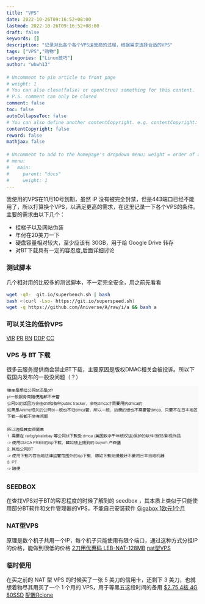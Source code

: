 ```yaml
---
title: "VPS"
date: 2022-10-26T09:16:52+08:00
lastmod: 2022-10-26T09:16:52+08:00
draft: false
keywords: []
description: "记录对比各个各个VPS运营商的过程，根据需求选择合适的VPS"
tags: ["VPS","购物"]
categories: ["Linux技巧"]
author: "whwh13"

# Uncomment to pin article to front page
# weight: 1
# You can also close(false) or open(true) something for this content.
# P.S. comment can only be closed
comment: false
toc: false
autoCollapseToc: false
# You can also define another contentCopyright. e.g. contentCopyright: "This is another copyright."
contentCopyright: false
reward: false
mathjax: false

# Uncomment to add to the homepage's dropdown menu; weight = order of article
# menu:
#   main:
#     parent: "docs"
#     weight: 1
---
```

我使用的VPS在11月10号到期，虽然 IP 没有被完全封禁，但是443端口已经不能用了，所以打算换个VPS，以满足更高的需求，在这里记录一下各个VPS的条件。主要的需求由以下几个：

* 挂梯子以及网站伪装
* 年付在20美刀一下
* 硬盘容量相对较大，至少应该有 30GB，用于给 Google Drive 转存
* 对BT下载具有一定的容忍度,后面详细讨论
<!--more-->
### 测试脚本

几个相对用的比较多的测试脚本，不一定完全安全，用之前先看看

```sh
wget -qO-  git.io/superbench.sh | bash
bash <(curl -Lso- https://git.io/superspeed.sh)
wget -q https://github.com/Aniverse/A/raw/i/a && bash a
```

### 可以关注的低价VPS

[VIR](https://virmach.com/)
[PR](https://pacificrack.com/)
[RN](https://www.racknerd.com/)
[DDP](https://dedipath.com/)
[CC](https://cloudcone.com/)

### VPS 与 BT 下载

很多云服务提供商会禁止BT下载，主要原因是版权DMAC相关会被投诉。所以下载国内发布的一般没问题（？）

![一些人的经验之谈？](https://raw.githubusercontent.com/whwh13/picgo/master/2022/10/26/20221026200148.jpg)

### SEEDBOX

在查找VPS对于BT的容忍程度的时候了解到的 seedbox ，其本质上类似于只能使用部分BT软件和文件管理器的VPS，不能自己安装软件
[Gigabox 1欧元1个月](https://giga-rapid.com/products/seedboxes)

### NAT型VPS

原理是数个机子共用一个IP，每个机子只能使用有限个端口，通过这种方式分担IP的价格，能做到很低的价格
[2刀用优惠码 LEB-NAT-128MB](https://hosting.gullo.me/order/config/index/nat-ipv4-vps-de/?group_id=5&pricing_id=55#)
[nat型VPS](https://blog.whwh13.tk/post/new_vps_nat/)

### 临时使用

在买之前的 NAT 型 VPS 的时候买了一张 5 美刀的信用卡，还剩下 3 美刀，也就想着物尽其用买了一个 1 个月的 VPS，用于等黑五这段时间的备用
[$2.75 4核 4G 80SSD](https://lowendtalk.com/discussion/181836/flash-sale-50-off-for-2-months-directadmin-softaculous-kvm-virtualizor-nvme-storage)
[配置Rclone](https://blog.whwh13.tk/post/rclone_vps/)
